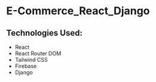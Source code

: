 # E-Commerce_React_Django

## Technologies Used:
- React
- React Router DOM
- Tailwind CSS
- Firebase
- Django
